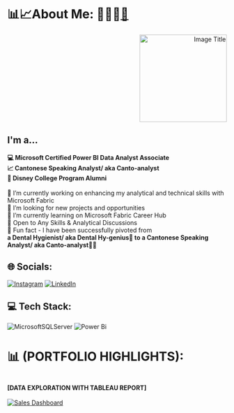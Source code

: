 # 📊📈About Me: 👩🏻‍🎓[🌐](https://cassyhk.github.io/CassyPorfolio2.github.io/)
<div align="right">
  <img src="https://cassyhk.github.io/CassyPorfolio2.github.io/images/Profile.jpg" alt="Image Title" width="200">
</div>

## I'm a...
<strong>💻 Microsoft Certified Power BI Data Analyst Associate<br>📈 Cantonese Speaking Analyst/ aka Canto-analyst<br>🏰 Disney College Program Alumni </strong><br><br>🔭 I’m currently working on enhancing my analytical and technical skills with Microsoft Fabric<br>🤝 I’m looking for new projects and opportunities<br>🌱 I’m currently learning on Microsoft Fabric Career Hub<br>💬 Open to Any Skills & Analytical Discussions<br>🥳 Fun fact - I have been successfully pivoted from <br>
<strong>a Dental Hygienist/ aka Dental Hy-genius🦷 to a Cantonese Speaking Analyst/ aka Canto-analyst👩‍💻</strong>


## 🌐 Socials:
[![Instagram](https://img.shields.io/badge/Instagram-%23E4405F.svg?logo=Instagram&logoColor=white)](https://instagram.com/https://www.instagram.com/cassyhk.io/?igsh=d3Z4cGJ2cHE4dGJ2&utm_source=qr) [![LinkedIn](https://img.shields.io/badge/LinkedIn-%230077B5.svg?logo=linkedin&logoColor=white)](https://linkedin.com/in/https://www.linkedin.com/in/cassy-sin-ting-tsui-54933843/) 

## 💻 Tech Stack:
![MicrosoftSQLServer](https://img.shields.io/badge/Microsoft%20SQL%20Server-CC2927?style=for-the-badge&logo=microsoft%20sql%20server&logoColor=white) ![Power Bi](https://img.shields.io/badge/power_bi-F2C811?style=for-the-badge&logo=powerbi&logoColor=black)

# 📊 (PORTFOLIO HIGHLIGHTS): 

<div align="Left">
<br>
<Strong>[DATA EXPLORATION WITH TABLEAU REPORT]</Strong>
<br>
<br>
<div class='tableauPlaceholder' id='viz1731345847814' style='position: relative'>
    <noscript>
        <a href='#'>
            <img alt='Sales Dashboard' src='https://public.tableau.com/static/images/Sa/Salesdashboard_17313448480100/SalesDashboard/1_rss.png' style='border: none' />
        </a>
    </noscript>
    <object class='tableauViz' style='display:none;'>
        <param name='host_url' value='https%3A%2F%2Fpublic.tableau.com%2F' />
        <param name='embed_code_version' value='3' />
        <param name='site_root' value='' />
        <param name='name' value='Salesdashboard_17313448480100/SalesDashboard' />
        <param name='tabs' value='no' />
        <param name='toolbar' value='yes' />
        <param name='static_image' value='https://public.tableau.com/static/images/Sa/Salesdashboard_17313448480100/SalesDashboard/1.png' />
        <param name='animate_transition' value='yes' />
        <param name='display_static_image' value='yes' />
        <param name='display_spinner' value='yes' />
        <param name='display_overlay' value='yes' />
        <param name='display_count'
</div>
<br>
<br>
<Strong>[DATA EXPLORATION WITH POWER BI REPORTS]</Strong>
<br>
<br>
<img src="https://cassyhk.github.io/CassyPorfolio2.github.io/images/WWI%20Sales%20Dashboard%201.png" alt="DATA EXPLORATION WITH POWER BI REPORTS" width="500">
<img src="https://cassyhk.github.io/CassyPorfolio2.github.io/images/WWI%20Sales%20Dashboard%202.png" alt="image" width="500">
<br>
<img src="https://cassyhk.github.io/CassyPorfolio2.github.io/images/Flight%20Performance%20Dashboard.png" alt="Flight Performance Dashboard" width="500">
<img src="https://cassyhk.github.io/CassyPorfolio2.github.io/images/Sales%20Person%20Performance%20Dashboard.png" alt="Sales Person Performance Dashboard" width="500">
<br>

<Strong>[DATA EXPLORATION WITH SQL QUERIES]</Strong>
<br>
<br>
<img src="https://cassyhk.github.io/CassyPorfolio2.github.io/images/SQL_ETC.png" alt="SQL ETC Image" width="500">
<img src="https://cassyhk.github.io/CassyPorfolio2.github.io/images/SQL_Having.png" alt="SQL Having Image" width="500">
<br>
<br>

<Strong>[ADVANCED FORMULA IN MICROSOFT EXCEL]</Strong>
<br>
<br>
<img src="https://cassyhk.github.io/CassyPorfolio2.github.io/images/Excel%201.png" alt="Excel 1 Image" width="500">
<img src="https://cassyhk.github.io/CassyPorfolio2.github.io/images/Excel%202.png" alt="Excel 2 Image" width="500">
<img src="https://cassyhk.github.io/CassyPorfolio2.github.io/images/Excel%203.png" alt="Excel 3 Image" width="600">

<br>
<br>

# ✍️ Favorite YouTube Channel:
 
 
<Strong>Guy in a Cube</Strong>


<div align="center">
  <a href="https://www.youtube.com/watch?v=1XvIna-ljIQ&list=PLv2BtOtLblH096pfKHLg8Es7COsCif4Lc&index=1">
    <img src="https://i.ytimg.com/vi/1XvIna-ljIQ/hq720.jpg?sqp=-oaymwEhCK4FEIIDSFryq4qpAxMIARUAAAAAGAElAADIQj0AgKJD&rs=AOn4CLB_RjyteIw8XxPoe4QZ31E-FO0aGQ" alt="image" width="400">
  </a>
</div>




<!-- Proudly created with GPRM ( https://gprm.itsvg.in ) -->
